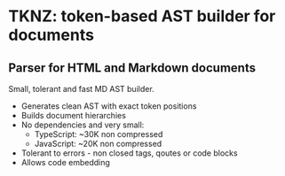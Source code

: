 # TKNZ: token-based AST builder for documents
## Parser for HTML and Markdown documents

Small, tolerant and fast MD AST builder.

* Generates clean AST with exact token positions
* Builds document hierarchies
* No dependencies and very small:
  - TypeScript: ~30K non compressed
  - JavaScript: ~20K non compressed
* Tolerant to errors - non closed tags, qoutes or code blocks
* Allows code embedding